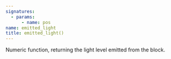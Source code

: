 ```yaml
---
signatures:
  - params:
      - name: pos
name: emitted_light
title: emitted_light()
---
```



Numeric function, returning the light level emitted from the block.
